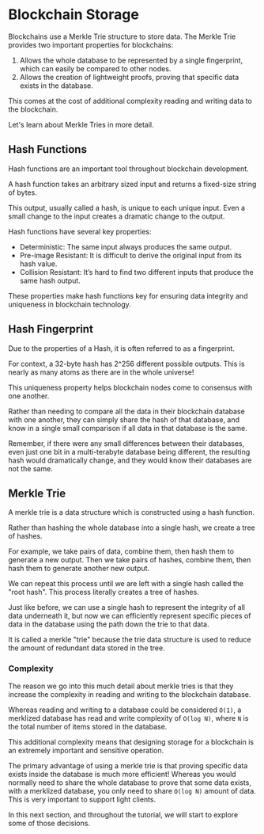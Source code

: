# Blockchain Storage

Blockchains use a Merkle Trie structure to store data. The Merkle Trie provides two important properties for blockchains:

1. Allows the whole database to be represented by a single fingerprint, which can easily be compared to other nodes.
2. Allows the creation of lightweight proofs, proving that specific data exists in the database.

This comes at the cost of additional complexity reading and writing data to the blockchain.

Let's learn about Merkle Tries in more detail.

## Hash Functions

Hash functions are an important tool throughout blockchain development.

A hash function takes an arbitrary sized input and returns a fixed-size string of bytes.

This output, usually called a hash, is unique to each unique input. Even a small change to the input creates a dramatic change to the output.

Hash functions have several key properties:

- Deterministic: The same input always produces the same output.
- Pre-image Resistant: It is difficult to derive the original input from its hash value.
- Collision Resistant: It’s hard to find two different inputs that produce the same hash output.

These properties make hash functions key for ensuring data integrity and uniqueness in blockchain technology.

## Hash Fingerprint

Due to the properties of a Hash, it is often referred to as a fingerprint.

For context, a 32-byte hash has 2^256 different possible outputs. This is nearly as many atoms as there are in the whole universe!

This uniqueness property helps blockchain nodes come to consensus with one another.

Rather than needing to compare all the data in their blockchain database with one another, they can simply share the hash of that database, and know in a single small comparison if all data in that database is the same.

Remember, if there were any small differences between their databases, even just one bit in a multi-terabyte database being different, the resulting hash would dramatically change, and they would know their databases are not the same.

## Merkle Trie

A merkle trie is a data structure which is constructed using a hash function.

Rather than hashing the whole database into a single hash, we create a tree of hashes.

For example, we take pairs of data, combine them, then hash them to generate a new output. Then we take pairs of hashes, combine them, then hash them to generate another new output.

We can repeat this process until we are left with a single hash called the "root hash". This process literally creates a tree of hashes.

Just like before, we can use a single hash to represent the integrity of all data underneath it, but now we can efficiently represent specific pieces of data in the database using the path down the trie to that data.

It is called a merkle "trie" because the trie data structure is used to reduce the amount of redundant data stored in the tree.

### Complexity

The reason we go into this much detail about merkle tries is that they increase the complexity in reading and writing to the blockchain database.

Whereas reading and writing to a database could be considered `O(1)`, a merklized database has read and write complexity of `O(log N)`, where `N` is the total number of items stored in the database.

This additional complexity means that designing storage for a blockchain is an extremely important and sensitive operation.

The primary advantage of using a merkle trie is that proving specific data exists inside the database is much more efficient! Whereas you would normally need to share the whole database to prove that some data exists, with a merklized database, you only need to share `O(log N)` amount of data. This is very important to support light clients.

In this next section, and throughout the tutorial, we will start to explore some of those decisions.
